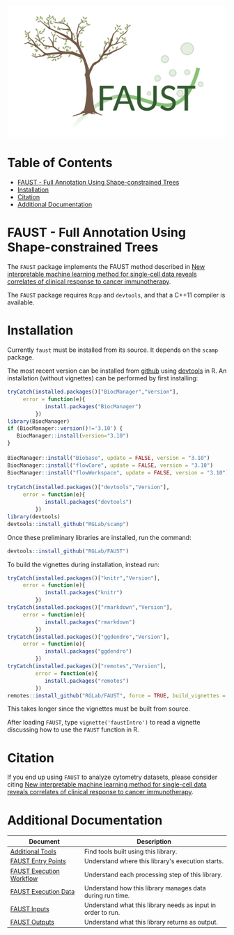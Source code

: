 ![faust_logo](documentation/images/logos/faust_logo.png)

# Table of Contents

<!-- START doctoc generated TOC please keep comment here to allow auto update -->
<!-- DON'T EDIT THIS SECTION, INSTEAD RE-RUN doctoc TO UPDATE -->


- [FAUST - Full Annotation Using Shape-constrained Trees](#faust---full-annotation-using-shape-constrained-trees)
- [Installation](#installation)
- [Citation](#citation)
- [Additional Documentation](#additional-documentation)

<!-- END doctoc generated TOC please keep comment here to allow auto update -->

# FAUST - Full Annotation Using Shape-constrained Trees

The `FAUST` package implements the FAUST method described in [New interpretable machine learning method for single-cell data reveals correlates of clinical response to cancer immunotherapy](https://www.biorxiv.org/content/10.1101/702118v2).

The `FAUST` package requires `Rcpp` and `devtools`, and that a C++11 compiler is available.

# Installation

Currently `faust` must be installed from its source. It depends on the `scamp` package.

The most recent version can be installed from [github](https://github.com/FredHutch/faust) using [devtools](https://github.com/r-lib/devtools) in R. An installation (without vignettes) can be performed by first installing:

```R
tryCatch(installed.packages()["BiocManager","Version"],
     error = function(e){
            install.packages("BiocManager")
         })
library(BiocManager)
if (BiocManager::version()!='3.10') {
   BiocManager::install(version="3.10")
}

BiocManager::install("Biobase", update = FALSE, version = "3.10")
BiocManager::install("flowCore", update = FALSE, version = "3.10")
BiocManager::install("flowWorkspace", update = FALSE, version = "3.10")

tryCatch(installed.packages()["devtools","Version"],
     error = function(e){
            install.packages("devtools")
         })
library(devtools)
devtools::install_github("RGLab/scamp")
```

Once these preliminary libraries are installed, run the command:

```R
devtools::install_github("RGLab/FAUST")
```

To build the vignettes during installation, instead run:

```R
tryCatch(installed.packages()["knitr","Version"],
     error = function(e){
            install.packages("knitr")
         })
tryCatch(installed.packages()["rmarkdown","Version"],
     error = function(e){
            install.packages("rmarkdown")
         })
tryCatch(installed.packages()["ggdendro","Version"],
     error = function(e){
            install.packages("ggdendro")
         })
tryCatch(installed.packages()["remotes","Version"],
         error = function(e){
            install.packages("remotes")
         })
remotes::install_github("RGLab/FAUST", force = TRUE, build_vignettes = TRUE)
```

This takes longer since the vignettes must be built from source.

After loading `FAUST`, type `vignette('faustIntro')` to read a vignette discussing how to use the `FAUST` function in R.

# Citation

If you end up using `FAUST` to analyze cytometry datasets, please consider citing [New interpretable machine learning method for single-cell data reveals correlates of clinical response to cancer immunotherapy](https://www.biorxiv.org/content/10.1101/702118v2).

# Additional Documentation

| Document                                                              | Description                                                  |
| --------------------------------------------------------------------- | ------------------------------------------------------------ |
| [Additional Tools](documentation/ADDITIONAL_FAUST_TOOLS.md)           | Find tools built using this library.                         |
| [FAUST Entry Points](documentation/FAUST_ENTRY_POINTS.md)             | Understand where this library's execution starts.            |
| [FAUST Execution Workflow](documentation/FAUST_EXECUTION_WORKFLOW.md) | Understand each processing step of this library.             |
| [FAUST Execution Data](documentation/FAUST_EXECUTION_DATA.md)         | Understand how this library manages data during run time.    |
| [FAUST Inputs](documentation/FAUST_INPUTS.md)                         | Understand what this library needs as input in order to run. |
| [FAUST Outputs](documentation/FAUST_OUTPUTS.md)                       | Understand what this library returns as output.              |
